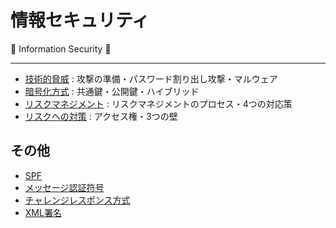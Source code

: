 # 情報セキュリティ

:dog: Information Security :dog:

---

- [技術的脅威](risl.md) : 攻撃の準備・パスワード割り出し攻撃・マルウェア
- [暗号化方式](encryption.m) : 共通鍵・公開鍵・ハイブリッド
- [リスクマネジメント](risk_management.md) : リスクマネジメントのプロセス・4つの対応策
- [リスクへの対策](risk_measures.md) : アクセス権・3つの壁

## その他

- [SPF](SPF.md)
- [メッセージ認証符号](MAC.md)
- [チャレンジレスポンス方式](challenge_response.md)
- [XML署名](xml.md)

